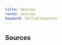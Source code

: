 ```yaml
---
title: Sources
route: sources
keyword: InitialsSources
---
```


## Sources

```typescript file="../../initials.pipe.ts" name="initials.pipe.ts"
```

```typescript file="../../../../helpers/fn/formats/initials.fn.ts" name="initials.fn.ts"
```
